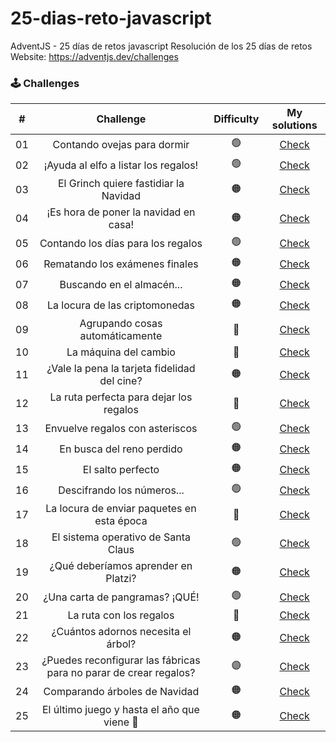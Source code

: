 # 25-dias-reto-javascript
AdventJS - 25 días de retos javascript
Resolución de los 25 días de retos
Website: https://adventjs.dev/challenges

### 🕹️ Challenges

|  #  |                             Challenge                             | Difficulty     |  My solutions                                                                                                      |
| :-: | :---------------------------------------------------------------: | :------------: | :----------------------------------------------------------------------------------------------------------------: |
| 01  |                    Contando ovejas para dormir                    |       🟢       |  [Check](https://github.com/jocafernanro/25-dias-reto-javascript/tree/main/01-contando-ovejas)                     |
| 02  |               ¡Ayuda al elfo a listar los regalos!                |       🟢       |  [Check](https://github.com/jocafernanro/25-dias-reto-javascript/tree/main/02-ayuda-elfo-listar-regalos)           |
| 03  |               El Grinch quiere fastidiar la Navidad               |       🟠       |  [Check](https://github.com/jocafernanro/25-dias-reto-javascript/tree/main/03-grinch-quiere-fastidiar-navidad)     |
| 04  |               ¡Es hora de poner la navidad en casa!               |       🟠       |  [Check](https://github.com/jocafernanro/25-dias-reto-javascript/tree/main/04-poner-arbol-navidad-en-casa)         |
| 05  |                Contando los días para los regalos                 |       🟢       |  [Check](https://github.com/jocafernanro/25-dias-reto-javascript/tree/main/05-contando-dias-para-regalos)          |
| 06  |                  Rematando los exámenes finales                   |       🟠       |  [Check](https://github.com/jocafernanro/25-dias-reto-javascript/tree/main/06-rematando-examenes-finales)          |
| 07  |                     Buscando en el almacén...                     |       🟠       |  [Check](https://github.com/jocafernanro/25-dias-reto-javascript/tree/main/07-buscando-en-el-almacen)              |
| 08  |                  La locura de las criptomonedas                   |       🟠       |  [Check](https://github.com/jocafernanro/25-dias-reto-javascript/tree/main/08-la-locura-de-las-criptomonedas)      |
| 09  |                  Agrupando cosas automáticamente                  |       🔴       |  [Check](https://github.com/jocafernanro/25-dias-reto-javascript/tree/main/09-agrupando-cosas-automaticamente)     |
| 10  |                       La máquina del cambio                       |       🔴       |  [Check](https://github.com/jocafernanro/25-dias-reto-javascript/tree/main/10-la-maquina-del-cambio)               |
| 11  |           ¿Vale la pena la tarjeta fidelidad del cine?            |       🟠       |  [Check](https://github.com/jocafernanro/25-dias-reto-javascript/tree/main/11-vale-la-pena-tarjeta-fidelidad-cine) |
| 12  |              La ruta perfecta para dejar los regalos              |       🔴       |  [Check](https://github.com/jocafernanro/25-dias-reto-javascript/tree/main/12-ruta-perfecta-dejar-regalos)         |
| 13  |                  Envuelve regalos con asteriscos                  |       🟢       |  [Check](https://github.com/jocafernanro/25-dias-reto-javascript/tree/main/13-envuelve-regalos-con-asteriscos)     |
| 14  |                     En busca del reno perdido                     |       🟠       |  [Check](https://github.com/jocafernanro/25-dias-reto-javascript/tree/main/14-en-busca-reno-perdido)               |
| 15  |                         El salto perfecto                         |       🟠       |  [Check](https://github.com/jocafernanro/25-dias-reto-javascript/tree/main/15-el-salto-perfecto)                   |
| 16  |                    Descifrando los números...                     |       🟢       |  [Check](https://github.com/jocafernanro/25-dias-reto-javascript/tree/main/16-descifrando-los-numeros)             |
| 17  |            La locura de enviar paquetes en esta época             |       🔴       |  [Check](https://github.com/jocafernanro/25-dias-reto-javascript/tree/main/01-contando-ovejas)                     |
| 18  |                El sistema operativo de Santa Claus                |       🟢       |  [Check](https://github.com/jocafernanro/25-dias-reto-javascript/tree/main/01-contando-ovejas)                     |
| 19  |                ¿Qué deberíamos aprender en Platzi?                |       🟠       |  [Check](https://github.com/jocafernanro/25-dias-reto-javascript/tree/main/01-contando-ovejas)                     |
| 20  |                  ¿Una carta de pangramas? ¡QUÉ!                   |       🟢       |  [Check](https://github.com/jocafernanro/25-dias-reto-javascript/tree/main/01-contando-ovejas)                     |
| 21  |                      La ruta con los regalos                      |       🔴       |  [Check](https://github.com/jocafernanro/25-dias-reto-javascript/tree/main/01-contando-ovejas)                     |
| 22  |                ¿Cuántos adornos necesita el árbol?                |       🟠       |  [Check](https://github.com/jocafernanro/25-dias-reto-javascript/tree/main/01-contando-ovejas)                     |
| 23  | ¿Puedes reconfigurar las fábricas para no parar de crear regalos? |       🟣       |  [Check](https://github.com/jocafernanro/25-dias-reto-javascript/tree/main/01-contando-ovejas)                     |
| 24  |                   Comparando árboles de Navidad                   |       🟠       |  [Check](https://github.com/jocafernanro/25-dias-reto-javascript/tree/main/01-contando-ovejas)                     |
| 25  |            El último juego y hasta el año que viene 👋            |       🟠       |  [Check](https://github.com/jocafernanro/25-dias-reto-javascript/tree/main/01-contando-ovejas)                     |

[^1]: **Difficulty**: 🟢 Easy 🟠 Normal 🔴 Hard 🟣 Very Hard